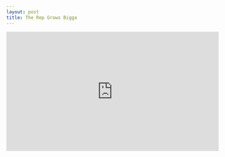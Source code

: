 ```yaml
---
layout: post
title: The Rep Grows Bigga
---
```


<script src="https://gist.github.com/madrury/a29eb28cf2403d177df8c5df074b470f.js"></script>

<iframe width="560" height="315" src="https://www.youtube.com/embed/nZ3bhHS6g-U" frameborder="0" allow="accelerometer; autoplay; encrypted-media; gyroscope; picture-in-picture" allowfullscreen></iframe>